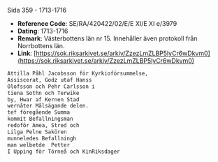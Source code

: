 Sida 359 - 1713-1716

- **Reference Code**: SE/RA/420422/02/E/E XI/E XI e/3979
- **Dating**: 1713-1716
- **Remark**: Västerbottens län nr 15. Innehåller även protokoll från Norrbottens län.
- **Link**: [https://sok.riksarkivet.se/arkiv/ZzezLmZLBP5lyCr6wDkvm0](https://sok.riksarkivet.se/arkiv/ZzezLmZLBP5lyCr6wDkvm0)

```txt linenums="1"
Attilla Påhl Jacobsson för Kyrkioförsummelse,
Assiscerat, Godz utaf Hanss
Olofsson och Pehr Carlsson i
tiena Sothn och Terwike
by, Hwar af Kernen Stad
wernåter Målsägande delen.
tef föregående Summa
kommit Befallningsman
redoför Amea, Stred och
Lilga Pelne Sakören
munneledes Befallningh
man welbetde  Petter
I Upping för Törneå och KinRiksdager
```
